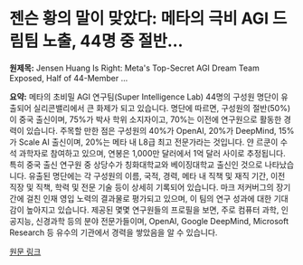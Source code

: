 # 젠슨 황의 말이 맞았다: 메타의 극비 AGI 드림팀 노출, 44명 중 절반…

**원제목:** Jensen Huang Is Right: Meta's Top-Secret AGI Dream Team Exposed, Half of 44-Member ...

**요약:** 메타의 초비밀 AGI 연구팀(Super Intelligence Lab) 44명의 구성원 명단이 유출되어 실리콘밸리에서 큰 화제가 되고 있습니다.  명단에 따르면, 구성원의 절반(50%)이 중국 출신이며, 75%가 박사 학위 소지자이고, 70%는 이전에 연구원으로 활동한 경력이 있습니다.  주목할 만한 점은 구성원의 40%가 OpenAI, 20%가 DeepMind, 15%가 Scale AI 출신이며, 20%는 메타 내 L8급 최고 전문가라는 것입니다.  얀 르쿤이 수석 과학자로 참여하고 있으며, 연봉은 1,000만 달러에서 1억 달러 사이로 추정됩니다.  특히 중국 출신 연구원 중 상당수가 칭화대학교와 베이징대학교 출신인 것으로 나타났습니다.  유출된 명단에는 각 구성원의 이름, 국적, 경력, 메타 내 직책 및 재직 기간, 이전 직장 및 직책, 학력 및 전문 기술 등이 상세히 기록되어 있습니다.  마크 저커버그의 장기간에 걸친 인재 영입 노력의 결과물로 평가되고 있으며,  이 팀의 연구 성과에 대한 기대감이 높아지고 있습니다.  제공된 몇몇 연구원들의 프로필을 보면,  주로 컴퓨터 과학, 인공지능, 신경과학 등의 분야 전문가들이며,  OpenAI, Google DeepMind,  Microsoft Research 등 유수의 기관에서 경력을 쌓았음을 알 수 있습니다.

[원문 링크](https://eu.36kr.com/en/p/3388366874230921)
